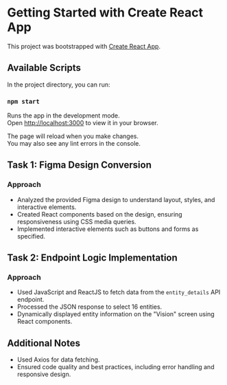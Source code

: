 # Getting Started with Create React App

This project was bootstrapped with [Create React App](https://github.com/facebook/create-react-app).

## Available Scripts

In the project directory, you can run:

### `npm start`

Runs the app in the development mode.\
Open [http://localhost:3000](http://localhost:3000) to view it in your browser.

The page will reload when you make changes.\
You may also see any lint errors in the console.

## Task 1: Figma Design Conversion

### Approach

- Analyzed the provided Figma design to understand layout, styles, and interactive elements.
- Created React components based on the design, ensuring responsiveness using CSS media queries.
- Implemented interactive elements such as buttons and forms as specified.

## Task 2: Endpoint Logic Implementation

### Approach

- Used JavaScript and ReactJS to fetch data from the `entity_details` API endpoint.
- Processed the JSON response to select 16 entities.
- Dynamically displayed entity information on the "Vision" screen using React components.

## Additional Notes

- Used Axios for data fetching.
- Ensured code quality and best practices, including error handling and responsive design.
